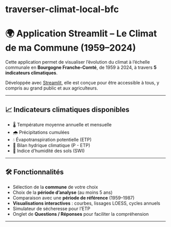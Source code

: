 # traverser-climat-local-bfc
# 🌍 Application Streamlit – Le Climat de ma Commune (1959–2024)

Cette application permet de visualiser l’évolution du climat à l’échelle communale en **Bourgogne Franche-Comté**, de 1959 à 2024, à travers **5 indicateurs climatiques**.

Développée avec [Streamlit](https://streamlit.io), elle est conçue pour être accessible à tous, y compris au grand public et aux agriculteurs.

---

## 📈 Indicateurs climatiques disponibles

- 🌡️ Température moyenne annuelle et mensuelle
- 🌧️ Précipitations cumulées
- 💧 Évapotranspiration potentielle (ETP)
- 🌿 Bilan hydrique climatique (P - ETP)
- 🌱 Indice d’humidité des sols (SWI)

---
## 🛠️ Fonctionnalités

- Sélection de la **commune** de votre choix
- Choix de la **période d’analyse** (au moins 5 ans)
- Comparaison avec une **période de référence** (1959–1987)
- **Visualisations interactives** : courbes, lissages LOESS, cycles annuels
- Simulateur de sécheresse pour l’ETP
- Onglet de **Questions / Réponses** pour faciliter la compréhension

---
